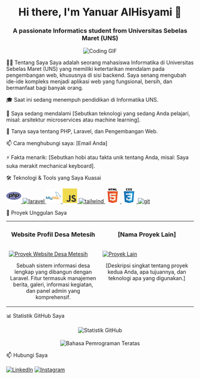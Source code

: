 <!--
Hai! Anda bisa mengedit semua bagian yang ada di dalam tanda kurung siku [ ... ].
Ganti [NAMA_PENGGUNA_GITHUB_ANDA] dengan username GitHub Anda agar statistiknya muncul.
-->

<h1 align="center">Hi there, I'm Yanuar AlHisyami 👋</h1>
<h3 align="center">A passionate Informatics student from Universitas Sebelas Maret (UNS)</h3>

<p align="center">
<img src="https://media.giphy.com/media/v1.Y2lkPTc5MGI3NjExZzNqZ3Y1eXNqZzZmM2w2aXNrcG50b3NoaXZtZzZzNnN0b3A3c3A0eSZlcD12MV9pbnRlcm5hbF9naWZfYnlfaWQmY3Q9Zw/L1R1tvI9svkIWwpVYr/giphy.gif" alt="Coding GIF" width="400"/>
</p>

👨‍💻 Tentang Saya
Saya adalah seorang mahasiswa Informatika di Universitas Sebelas Maret (UNS) yang memiliki ketertarikan mendalam pada pengembangan web, khususnya di sisi backend. Saya senang mengubah ide-ide kompleks menjadi aplikasi web yang fungsional, bersih, dan bermanfaat bagi banyak orang.

🎓 Saat ini sedang menempuh pendidikan di Informatika UNS.

🌱 Saya sedang mendalami [Sebutkan teknologi yang sedang Anda pelajari, misal: arsitektur microservices atau machine learning].

💬 Tanya saya tentang PHP, Laravel, dan Pengembangan Web.

📫 Cara menghubungi saya: [Email Anda]

⚡ Fakta menarik: [Sebutkan hobi atau fakta unik tentang Anda, misal: Saya suka merakit mechanical keyboard].

🛠️ Teknologi & Tools yang Saya Kuasai
<p align="left">
<a href="https://www.php.net" target="_blank" rel="noreferrer"> <img src="https://raw.githubusercontent.com/devicons/devicon/master/icons/php/php-original.svg" alt="php" width="40" height="40"/> </a>
<a href="https://laravel.com/" target="_blank" rel="noreferrer"> <img src="https://cdn.jsdelivr.net/gh/devicons/devicon@latest/icons/laravel/laravel-original-wordmark.svg" alt="laravel" width="40" height="40"/> </a>
<a href="https://www.mysql.com/" target="_blank" rel="noreferrer"> <img src="https://raw.githubusercontent.com/devicons/devicon/master/icons/mysql/mysql-original-wordmark.svg" alt="mysql" width="40" height="40"/> </a>
<a href="https://developer.mozilla.org/en-US/docs/Web/JavaScript" target="_blank" rel="noreferrer"> <img src="https://raw.githubusercontent.com/devicons/devicon/master/icons/javascript/javascript-original.svg" alt="javascript" width="40" height="40"/> </a>
<a href="https://tailwindcss.com/" target="_blank" rel="noreferrer"> <img src="https://www.vectorlogo.zone/logos/tailwindcss/tailwindcss-icon.svg" alt="tailwind" width="40" height="40"/> </a>
<a href="https://www.w3.org/html/" target="_blank" rel="noreferrer"> <img src="https://raw.githubusercontent.com/devicons/devicon/master/icons/html5/html5-original-wordmark.svg" alt="html5" width="40" height="40"/> </a>
<a href="https://www.w3.org/css/" target="_blank" rel="noreferrer"> <img src="https://raw.githubusercontent.com/devicons/devicon/master/icons/css3/css3-original-wordmark.svg" alt="css3" width="40" height="40"/> </a>
<a href="https://git-scm.com/" target="_blank" rel="noreferrer"> <img src="https://www.vectorlogo.zone/logos/git-scm/git-scm-icon.svg" alt="git" width="40" height="40"/> </a>
</p>

🚀 Proyek Unggulan Saya
<!--
Anda bisa menggunakan format di bawah ini untuk menampilkan proyek-proyek terbaik Anda.
Ganti link dan deskripsinya.
-->

<table width="100%">
<tr>
<td width="50%" valign="top">
<h3 align="center">Website Profil Desa Metesih</h3>
<br />
<a target="_blank" href="https://github.com/[NAMA_PENGGUNA_GITHUB_ANDA]/website-profile-desa-metesih">
<img src="https://placehold.co/400x250/3b82f6/ffffff%3Ftext%3DWebsite%2BDesa%2BMetesih" alt="Proyek Website Desa Metesih"/>
</a>
<br />
<p align="center">
Sebuah sistem informasi desa lengkap yang dibangun dengan Laravel. Fitur termasuk manajemen berita, galeri, informasi kegiatan, dan panel admin yang komprehensif.
</p>
</td>
<td width="50%" valign="top">
<h3 align="center">[Nama Proyek Lain]</h3>
<br />
<a target="_blank" href="[Link ke Repositori Proyek Lain]">
<img src="https://placehold.co/400x250/10b981/ffffff%3Ftext%3DProyek%2BLain" alt="Proyek Lain"/>
</a>
<br />
<p align="center">
[Deskripsi singkat tentang proyek kedua Anda, apa tujuannya, dan teknologi apa yang digunakan.]
</p>
</td>
</tr>
</table>

📊 Statistik GitHub Saya
<!-- Ganti [NAMA_PENGGUNA_GITHUB_ANDA] dengan username GitHub Anda -->

<p align="center">
<img align="center" src="https://github-readme-stats.vercel.app/api?username=YanuarAH&show_icons=true&locale=en&theme=radical" alt="Statistik GitHub" />
<br/><br/>
<img align="center" src="https://github-readme-stats.vercel.app/api/top-langs/?username=YanuarAH" alt="Bahasa Pemrograman Teratas" />
</p>

📫 Hubungi Saya
<p align="left">
<a href="https://linkedin.com/in/yanuar-al-hisyami-47615a13a" target="blank"><img align="center" src="https://raw.githubusercontent.com/rahuldkjain/github-profile-readme-generator/master/src/images/icons/Social/linked-in-alt.svg" alt="LinkedIn" height="30" width="40" /></a>
<a href="https://instagram.com/yanuar_isam" target="blank"><img align="center" src="https://raw.githubusercontent.com/rahuldkjain/github-profile-readme-generator/master/src/images/icons/Social/instagram.svg" alt="Instagram" height="30" width="40" /></a>
<!-- Tambahkan media sosial lain jika ada -->
</p>

